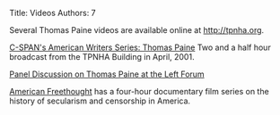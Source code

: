 Title: Videos
Authors: 7


Several Thomas Paine videos are available online at <a href="http://tpnha.org/">http://tpnha.org</a>.


[C-SPAN's American Writers Series: Thomas Paine](http://www.c-span.org/video/?163160-1/writings-thomas-paine) Two and a half hour broadcast from the TPNHA Building in April, 2001.

[Panel Discussion on Thomas Paine at the Left Forum](http://www.c-span.org/video/?319792-1/panel-discussion-thomas-paine)

[American Freethought](http://www.americanfreethought.tv/) has a
four-hour documentary film series on the history of secularism and
censorship in America.</p>

